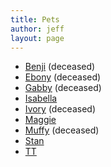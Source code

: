 ```yaml
---
title: Pets
author: jeff
layout: page
---
```


* [Benji](/pets/benji) (deceased)
* [Ebony](/pets/ebony) (deceased)
* [Gabby](/pets/gabby) (deceased)
* [Isabella](/pets/isabella)
* [Ivory](/pets/ivory) (deceased)
* [Maggie](/pets/maggie)
* [Muffy](/pets/muffy) (deceased)
* [Stan](/pets/stan)
* [TT](/pets/tt)

